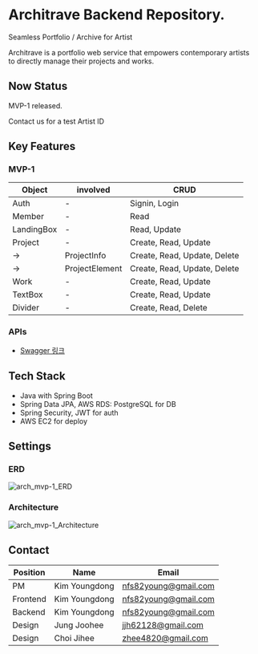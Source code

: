 # Architrave Backend Repository.

Seamless Portfolio / Archive for Artist

Architrave is a portfolio web service that empowers contemporary artists\
to directly manage their projects and works.

## Now Status
MVP-1 released.

Contact us for a test Artist ID

## Key Features
### MVP-1
| Object            | involved          | CRUD                         |
|-------------------|-------------------|------------------------------|
| Auth              | -                 | Signin, Login                |
| Member            | -                 | Read                         |
| LandingBox        | -                 | Read, Update                 |
| Project           | -                 | Create, Read, Update         |
| ->                | ProjectInfo       | Create, Read, Update, Delete |
| ->                | ProjectElement    | Create, Read, Update, Delete |
| Work              | -                 | Create, Read, Update         | 
| TextBox           | -                 | Create, Read, Update         | 
| Divider           | -                 | Create, Read, Delete         | 


### APIs
- [Swagger 링크](http://43.202.45.205:8080/swagger-ui/index.html)

## Tech Stack
- Java with Spring Boot
- Spring Data JPA, AWS RDS: PostgreSQL for DB
- Spring Security, JWT for auth
- AWS EC2 for deploy

## Settings
### ERD
![arch_mvp-1_ERD](https://github.com/user-attachments/assets/95533ea9-b641-4a94-94bd-385039c7749e)


### Architecture
![arch_mvp-1_Architecture](https://github.com/user-attachments/assets/3c8af999-e1e9-4924-b0a1-e4b71354b2b8)


## Contact
| Position    | Name                       | Email                 |
|-------------|----------------------------|-----------------------|
| PM          | Kim Youngdong              | nfs82young@gmail.com  |
| Frontend    | Kim Youngdong              | nfs82young@gmail.com  |
| Backend     | Kim Youngdong              | nfs82young@gmail.com  |
| Design      | Jung Joohee                | jjh62128@gmail.com    |
| Design      | Choi Jihee                 | zhee4820@gmail.com    |
